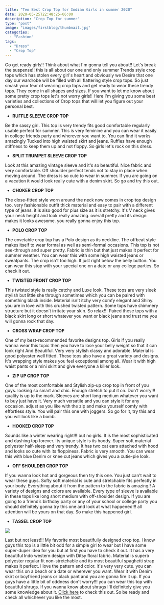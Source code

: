 ```yaml
---
title: "Ten Best Crop Top for Indian Girls in summer 2020"
date: 2020-05-25T22:48:25+06:00
description: "Crop Top for summer"
type: "post"
image: "images/firstblog/thumbnail.jpg"
categories: 
  - "Fashion"
tags:
  - "Dress"
  - "Crop Top"
---
```


Go get ready girls!! Think about what I'm gonna tell you about!! Let's
break the suspense!! this is all about our one and only summer Trends style
crop tops which has stolen every girl's heart and obviously we Desire that one
day our wardrobe will be filled with all flattering style crop tops. So just
smash your fear of wearing crop tops and get ready to wear these trendy tops.
They come in all shapes and sizes. If you want to let me know about some pretty
crop tops let's not worry girls!! Here I'm giving you some best varieties
and collections of Crop tops that will let you figure out your personal best.


* **RUFFLE SLEEVE CROP TOP**

Be the sassy girl. This top is very trendy fits good comfortable regularly
usable perfect for summer. This is very feminine and you can wear it easily in
college friends party and wherever you want to. You can find it works
amazingly  Tucked into high waisted skirt and jeans. Ruffles have enough
stiffness to keep them up and not floppy. So girls let's rock on this dress.

* **SPLIT TRUMPET SLEEVE CROP TOP**

Look at this amazing vintage sleeve and it's so beautiful. Nice fabric and
very comfortable. Off shoulder perfect tends not to stay in place when moving
around. The dress is so cute to wear in summer. If you are going on a
vacation it would look really cute with a denim skirt. So go and try this
out.

* **CHOKER CROP TOP**

The close-fitted style worn around the neck now comes in crop top design too.
very fashionable outfit thick material and easy to pair with a different type
of jeans.  it is also good for plus size as it is stretchy. It's V  neck gives
your neck height and look really amazing.  overall pretty and its design makes
it looks awesome.  you really gonna enjoy this top.

* **POLO CROP TOP**

The covetable crop top has a Polo design as its neckline. The offbeat style
makes itself to wear formal as well as semi-formal occasions. This top is not
see-through and super pretty. Fabric is thin but that just makes it perfect
for summer weather. You can wear this with some high waisted jeans or
sweatpants. The crop isn't too high. It just right below the belly button.
You can wear this stop with your special one on a date or any college parties.
So check it out.

* **TWISTED FRONT CROP TOP**

This twisted style is really catchy and Luxe look. These tops are very sleek
stylish but little she through sometimes which you can be paired with
something black inside. Material isn't itchy very comfy elegant and Shiny.
you are in love with this crushed twisted pattern. Some tops have shimmery
structure but it doesn't irritate your skin. So relax!!!  Paired these tops
with a black skirt long or short whatever you want or black jeans and trust me
you will gonna rock that day. 

* **CROSS WRAP CROP TOP**

One of my best-recommended favorite designs top. Girls if you really wanna
wear this topic then you have to lose your belly weight so that it can look
right And Beautiful. Very very stylish classy and adorable. Material is good
polyester well fitted. These tops also have a great variety and designs. It's
wrapping style makes you feel exceptional among all. Wear it with high waist
pants or a mini skirt and give everyone a killer look.

* **ZIP UP CROP TOP**

One of the most comfortable and Stylish zip-up crop top in front of you guys.
looking so smart and chic. Enough stretch to put it on. Don't worry!!!
quality is up to the mark. Sleeves are short long medium whatever you want to
buy just have it. Very much versatile and you can style it for any occasion.
adjust as you like with the zip and make yourself comfy with effortless style.
You will pair this one with joggers. So go for it, try this and you will look
like a bomb. 

* **HOOKED CROP TOP**

Sounds like a winter wearing right!!! but no girls. It is the most
sophisticated and dashing top forever. Its unique style is its hoody. Super
soft material polyester half-sleep and very trendy. It has two cat ears
attached with hood and looks so cute with its floppiness. Fabric is very
smooth. You can wear this with blue Denim or knee cut jeans which gives you a
cutie-pie look. 

* **OFF SHOULDER CROP TOP**

If you wanna look hot and gorgeous then try this one. You just can't wait to
wear these guys. Softy soft material is cute and stretchable fits perfectly
in your body. Everything about it from the pattern to the fabric is amazing!!
A variety of designs and colors are available. Every type of sleeve is
available in these tops like long short medium with off-shoulder design. If
you are going to a friend’s birthday party or any of your school or college
party you should definitely gonna try this one and look at what happened!!!
all attention will be yours on that day. So make this happened girl.

* **TASSEL CROP TOP**

![](../images/firstblog/10.jpg)

Last but not least!!!  My favorite most beautifully designed crop top. I know
guys this top is a little bit odd for a simple girl to wear but I have some
super-duper idea for you  but at first you have to check it out. It has a
very beautiful Indo western design with Ditsy floral fabric. Material is
superb polyester regular fit non-stretchable and its most beautiful spaghetti
strap makes it perfect. I love the pattern and color. It's very very cute.
you can wear this on a beach or a date or wherever you want. Wear it with
Denim skirt or boyfriend jeans or black pant and you are gonna fire it up. If
you guys have a little bit of oddness don't worry!!!  you can wear this top
with beautiful shrugs. If you wanna know about shrugs I'll definitely give you
some knowledge about it. [Click
here](https://www.shein.in/Ditsy-Floral-Frill-Trim-Tassel-Cami-Top-p-985896-cat-1779.html?is_manual_change_site=0&ref=us&ret=in&from_country=us)
to check this out. So be ready and check all whichever you like the most.


